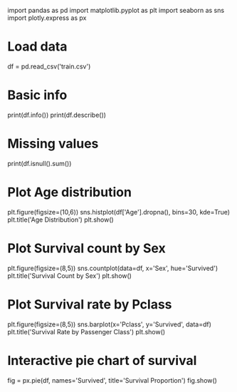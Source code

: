 import pandas as pd
import matplotlib.pyplot as plt
import seaborn as sns
import plotly.express as px

# Load data
df = pd.read_csv('train.csv')

# Basic info
print(df.info())
print(df.describe())

# Missing values
print(df.isnull().sum())

# Plot Age distribution
plt.figure(figsize=(10,6))
sns.histplot(df['Age'].dropna(), bins=30, kde=True)
plt.title('Age Distribution')
plt.show()

# Plot Survival count by Sex
plt.figure(figsize=(8,5))
sns.countplot(data=df, x='Sex', hue='Survived')
plt.title('Survival Count by Sex')
plt.show()

# Plot Survival rate by Pclass
plt.figure(figsize=(8,5))
sns.barplot(x='Pclass', y='Survived', data=df)
plt.title('Survival Rate by Passenger Class')
plt.show()

# Interactive pie chart of survival
fig = px.pie(df, names='Survived', title='Survival Proportion')
fig.show()
